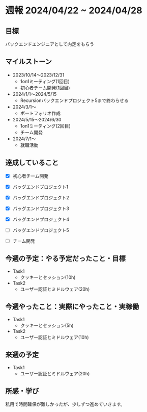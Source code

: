 # 週報 2024/04/22 ~ 2024/04/28

## 目標
バックエンドエンジニアとして内定をもらう

## マイルストーン
- 2023/10/14〜2023/12/31
    - 1on1ミーティング(1回目)
    - 初心者チーム開発(1回目)
- 2024/1/1〜2024/5/15
    - Recursionバックエンドプロジェクト5まで終わらせる
- 2024/3/1〜
    - ポートフォリオ作成
- 2024/5/15〜2024/6/30
    - 1on1ミーティング(2回目)
    - チーム開発
- 2024/7/1〜
    - 就職活動

## 達成していること
- [x] 初心者チーム開発
- [x] バッグエンドプロジェクト1
- [x] バッグエンドプロジェクト2
- [x] バッグエンドプロジェクト3
- [x] バッグエンドプロジェクト4
- [ ] バッグエンドプロジェクト5
- [ ] チーム開発


## 今週の予定：やる予定だったこと・目標
- Task1
  - クッキーとセッション(10h)
- Task2
  -  ユーザー認証とミドルウェア(20h)
  
## 今週やったこと：実際にやったこと・実稼働
- Task1
  - クッキーとセッション(5h)
- Task2
  -  ユーザー認証とミドルウェア(10h)

## 来週の予定
- Task1
  -  ユーザー認証とミドルウェア(20h)

## 所感・学び
私用で時間確保が難しかったが、少しずつ進めていきます。